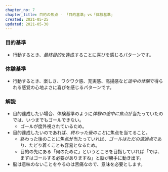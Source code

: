 ```yaml
---
chapter_no: 7
chapter_title: 目的の焦点 - 「目的基準」vs「体験基準」
created: 2021-05-25
updated: 2021-05-30
---
```

### 目的基準
- 行動するとき、*最終目的*を達成することに喜びを感じるパターンです。

### 体験基準
- 行動するとき、楽しさ、ワクワク感、充実感、高揚感など*途中の体験*で得られる感覚の心地よさに喜びを感じるパターンです。

### 解説
- 目的達成したい場合、体験基準のように*体験の途中に焦点*が当たっていたのでは、いつまでもゴールできない。
  - ゴールが度外視されているため。
- 目的達成したいのであれば、*終わった後のこと*に焦点を当てること。
  - 終わった後のことに焦点が当たっていれば、*ゴールはただの通過点*であり、たどり着くことも容易となるため。
  - 目的の先にある「何のために」というところを目指していれば「では、まずはゴールする必要がありますね」と脳が勝手に動き出す。
- 脳は意味のないことをやるのは苦痛なので、意味を必要とします。
